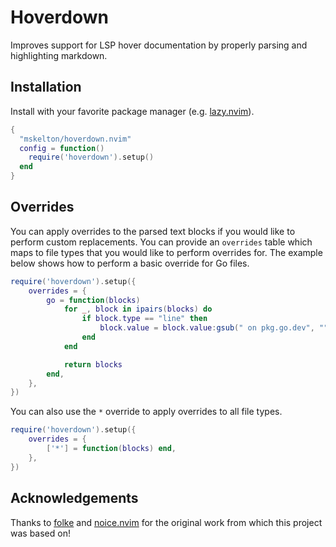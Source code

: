 # Hoverdown

Improves support for LSP hover documentation by properly parsing and
highlighting markdown.

## Installation

Install with your favorite package manager (e.g.
[lazy.nvim](https://github.com/folke/lazy.nvim)).

```lua
{
  "mskelton/hoverdown.nvim"
  config = function()
    require('hoverdown').setup()
  end
}
```

## Overrides

You can apply overrides to the parsed text blocks if you would like to perform
custom replacements. You can provide an `overrides` table which maps to file
types that you would like to perform overrides for. The example below shows how
to perform a basic override for Go files.

```lua
require('hoverdown').setup({
    overrides = {
        go = function(blocks)
            for _, block in ipairs(blocks) do
                if block.type == "line" then
                    block.value = block.value:gsub(" on pkg.go.dev", "")
                end
            end

            return blocks
        end,
    },
})
```

You can also use the `*` override to apply overrides to all file types.

```lua
require('hoverdown').setup({
    overrides = {
        ['*'] = function(blocks) end,
    },
})
```


## Acknowledgements

Thanks to [folke](https://github.com/folke) and
[noice.nvim](https://github.com/folke/noice.nvim) for the original work from
which this project was based on!
